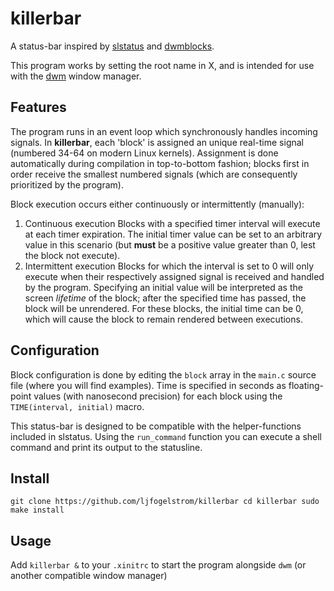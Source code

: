 # killerbar

A status-bar inspired by [slstatus](https://suckless.org) and [dwmblocks](https://github.com/torrinfail/dwmblocks).

This program works by setting the root name in X, and is intended for use with the [dwm](https://suckless.org/dwm) window manager.

## Features
The program runs in an event loop which synchronously handles incoming signals. In **killerbar**, each 'block' is assigned an unique real-time signal (numbered 34-64 on modern Linux kernels). Assignment is done automatically during compilation in top-to-bottom fashion; blocks first in order receive the smallest numbered signals (which are consequently prioritized by the program).

Block execution occurs either continuously or intermittently (manually):
 1. Continuous execution
 Blocks with a specified timer interval will execute at each timer expiration. The initial timer value can be set to an arbitrary value in this scenario (but **must** be a positive value greater than 0, lest the block not execute).
 2. Intermittent execution
 Blocks for which the interval is set to 0 will only execute when their respectively assigned signal is received and handled by the program. Specifying an initial value will be interpreted as the screen _lifetime_ of the block; after the specified time has passed, the block will be unrendered. For these blocks, the initial time can be 0, which will cause the block to remain rendered between executions.

## Configuration
Block configuration is done by editing the `block` array in the `main.c` source file (where you will find examples). Time is specified in seconds as floating-point values (with nanosecond precision) for each block using the `TIME(interval, initial)` macro.

This status-bar is designed to be compatible with the helper-functions included in slstatus. Using the `run_command` function you can execute a shell command and print its output to the statusline.

## Install
`git clone https://github.com/ljfogelstrom/killerbar
cd killerbar
sudo make install`

## Usage
Add
`killerbar &`
to your `.xinitrc` to start the program alongside `dwm` (or another compatible window manager)
